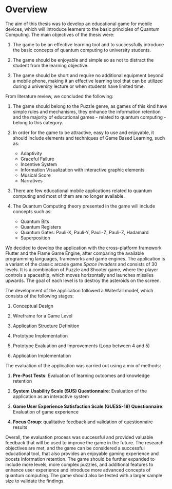 # Overview

The aim of this thesis was to develop an educational game for mobile devices, which will introduce learners to the basic principles of Quantum Computing. The main objectives of the thesis were:

1. The game to be an effective learning tool and to successfully introduce the basic concepts of quantum computing to university students.

2. The game should be enjoyable and simple so as not to distract the student from the learning objective.

3. The game should be short and require no additional equipment beyond a mobile phone, making it an effective learning tool that can be utilized during a university lecture or when students have limited time.

From literature review, we concluded the following:

1. The game should belong to the Puzzle genre, as games of this kind have simple rules and mechanisms, they enhance the information retention and the majority of educational games - related to quantum computing - belong to this category.

2. In order for the game to be attractive, easy to use and enjoyable, it should include elements and techniques of Game Based Learning, such as:
   - Adaptivity
   - Graceful Failure
   - Incentive System
   - Information Visualization with interactive graphic elements
   - Musical Score
   - Narratives

3. There are few educational mobile applications related to quantum computing and most of them are no longer available.

4. The Quantum Computing theory presented in the game will include concepts such as:
   - Quantum Bits
   - Quantum Registers
   - Quantum Gates: Pauli-X, Pauli-Y, Pauli-Z, Pauli-Z, Hadamard
   - Superposition

We decided to develop the application with the cross-platform framework Flutter and the Flame Game Engine, after comparing the available programming languages, frameworks and game engines. The application is a variant of the classic arcade game _Space Invaders_ and consists of 30 levels. It is a combination of Puzzle and Shooter game, where the player controls a spaceship, which moves horizontally and launches missiles upwards. The goal of each level is to destroy the asteroids on the screen.

The development of the application followed a Waterfall model, which consists of the following stages:

1. Conceptual Design

2. Wireframe for a Game Level

3. Application Structure Definition

4. Prototype Implementation

5. Prototype Evaluation and Improvements (Loop between 4 and 5)

6. Application Implementation

The evaluation of the application was carried out using a mix of methods:

1. **Pre-Post Tests**: Evaluation of learning outcomes and knowledge retention

2. **System Usability Scale (SUS) Questionnaire**: Evaluation of the application as an interactive system

3. **Game User Experience Satisfaction Scale (GUESS-18) Questionnaire**: Evaluation of game experience

4. **Focus Group**: qualitative feedback and validation of questionnaire results

Overall, the evaluation process was successful and provided valuable feedback that will be used to improve the game in the future. The research objectives are met, and the game can be considered a successful educational tool, that also provides an enjoyable gaming experience and boosts information retention. The game should be further expanded to include more levels, more complex puzzles, and additional features to enhance user experience and introduce more advanced concepts of quantum computing. The game should also be tested with a larger sample size to validate the findings.
